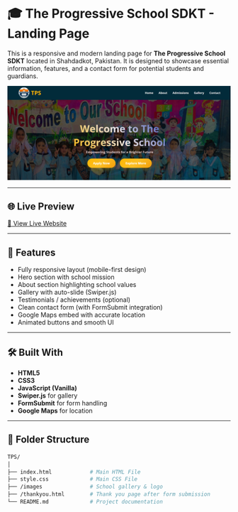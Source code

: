 # 🎓 The Progressive School SDKT - Landing Page

This is a responsive and modern landing page for **The Progressive School SDKT** located in Shahdadkot, Pakistan. It is designed to showcase essential information, features, and a contact form for potential students and guardians.

![Preview Screenshot](images/Preview.png)

---

## 🌐 Live Preview

[🔗 View Live Website](https://abbas-devloper.github.io/TPS/)  


---

## 📌 Features

- Fully responsive layout (mobile-first design)
- Hero section with school mission
- About section highlighting school values
- Gallery with auto-slide (Swiper.js)
- Testimonials / achievements (optional)
- Clean contact form (with FormSubmit integration)
- Google Maps embed with accurate location
- Animated buttons and smooth UI

---

## 🛠️ Built With

- **HTML5**
- **CSS3**
- **JavaScript (Vanilla)**
- **Swiper.js** for gallery
- **FormSubmit** for form handling
- **Google Maps** for location

---

## 📂 Folder Structure

```bash
TPS/
│
├── index.html            # Main HTML File
├── style.css             # Main CSS File
├── /images               # School gallery & logo
├── /thankyou.html        # Thank you page after form submission
└── README.md             # Project documentation
